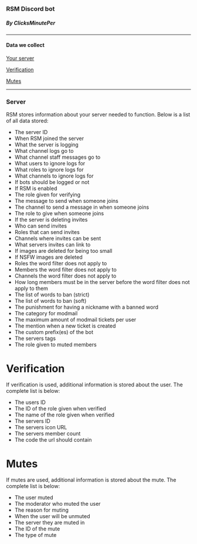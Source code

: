 ### RSM Discord bot
##### By ClicksMinutePer

-----

#### Data we collect 

[Your server](#server)

[Verification](#verification)

[Mutes](#mutes)

-----

### Server
         
RSM stores information about your server needed to function. Below is a list of all data stored:

- The server ID
- When RSM joined the server
- What the server is logging
- What channel logs go to
- What channel staff messages go to
- What users to ignore logs for
- What roles to ignore logs for
- What channels to ignore logs for
- If bots should be logged or not
- If RSM is enabled
- The role given for verifying
- The message to send when someone joins
- The channel to send a message in when someone joins
- The role to give when someone joins
- If the server is deleting invites
- Who can send invites
- Roles that can send invites
- Channels where invites can be sent
- What servers invites can link to
- If images are deleted for being too small
- If NSFW images are deleted
- Roles the word filter does not apply to
- Members the word filter does not apply to
- Channels the word filter does not apply to
- How long members must be in the server before the word filter does not apply to them
- The list of words to ban (strict)
- The list of words to ban (soft)
- The punishment for having a nickname with a banned word
- The category for modmail
- The maximum amount of modmail tickets per user
- The mention when a new ticket is created
- The custom prefix(es) of the bot
- The servers tags
- The role given to muted members

         
# Verification
         
If verification is used, additional information is stored about the user. The complete list is below:
- The users ID
- The ID of the role given when verified
- The name of the role given when verified
- The servers ID
- The servers icon URL
- The servers member count
- The code the url should contain

         
# Mutes
         
If mutes are used, additional information is stored about the mute. The complete list is below:
- The user muted
- The moderator who muted the user
- The reason for muting
- When the user will be unmuted
- The server they are muted in
- The ID of the mute
- The type of mute
